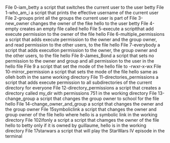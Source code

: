 File 0-iam_betty a script that switches the current user to the user betty
File 1-who_am_i a script that prints the effective username of the current user
File 2-groups print all the groups the current user is part of
File 3-new_owner changes the owner of the fike hello to the user betty
File 4-empty creates an empty file called hello
File 5-execute a scriptthat add execute permission to the owner of the file hello
File 6-multiple_permissions a script that adds execute permission to the owner and the group owner, and read permission to the other users, to the file hello
File 7-everybody a script that adds execution permission to the owner, the group owner and the other users, to the file hello
File 8-James_Bond a script that sets no permission to the owner and group and all permission to the user in the hello file
File 9 a script that set the mode of the hello file to -rwxr-x-wx
File 10-mirror_permission a script that sets the mode of the file hello same as olleh both in the same working directory
File 11-directories_permissions a script that adds execute permission to all subdirectories of the current directory for everyone
File 12-directory_permissions a script that creates a directory called my_dir with permissions 751 in the working directory
File 13-change_group a script that changes the group owner to school for the file hello
File 14-change_owner_and_group a script that changes the owner and the group owner
File 15symboliclink a script that changes the owner and group owner of the file hello where hello is a symbolic link in the working directory
File 102ifonly a script a script that chamges the owner of the file hello to betty only if it is owned by guillaume, hello is in the working directory
File 17starwars a script that will play the StarWars IV episode in the terminal

